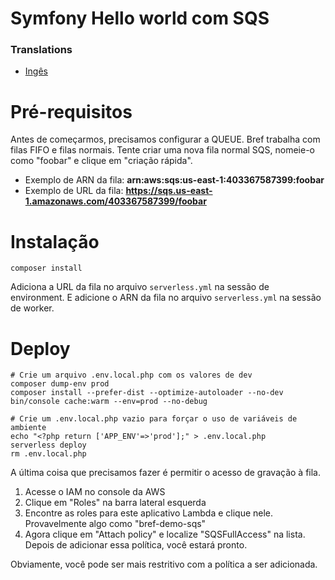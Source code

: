 # Symfony Hello world com SQS

### Translations
* [Ingês](Readme.md)

# Pré-requisitos

Antes de começarmos, precisamos configurar a QUEUE. 
Bref trabalha com filas FIFO e filas normais. 
Tente criar uma nova fila normal SQS, nomeie-o como "foobar" e clique em "criação rápida".

- Exemplo de ARN da fila: **arn:aws:sqs:us-east-1:403367587399:foobar**
- Exemplo de URL da fila: **https://sqs.us-east-1.amazonaws.com/403367587399/foobar**

# Instalação

```
composer install
```

Adiciona a URL da fila no arquivo `serverless.yml` na sessão de environment.
E adicione o ARN da fila no arquivo `serverless.yml` na sessão de worker.

# Deploy

```
# Crie um arquivo .env.local.php com os valores de dev
composer dump-env prod
composer install --prefer-dist --optimize-autoloader --no-dev
bin/console cache:warm --env=prod --no-debug

# Crie um .env.local.php vazio para forçar o uso de variáveis ​​de ambiente
echo "<?php return ['APP_ENV'=>'prod'];" > .env.local.php
serverless deploy
rm .env.local.php
```

A última coisa que precisamos fazer é permitir o acesso de gravação à fila.

1. Acesse o IAM no console da AWS
2. Clique em "Roles" na barra lateral esquerda
3. Encontre as roles para este aplicativo Lambda e clique nele. Provavelmente algo como "bref-demo-sqs"
4. Agora clique em "Attach policy" e localize "SQSFullAccess" na lista. Depois de adicionar essa política, você estará pronto.

Obviamente, você pode ser mais restritivo com a política a ser adicionada.